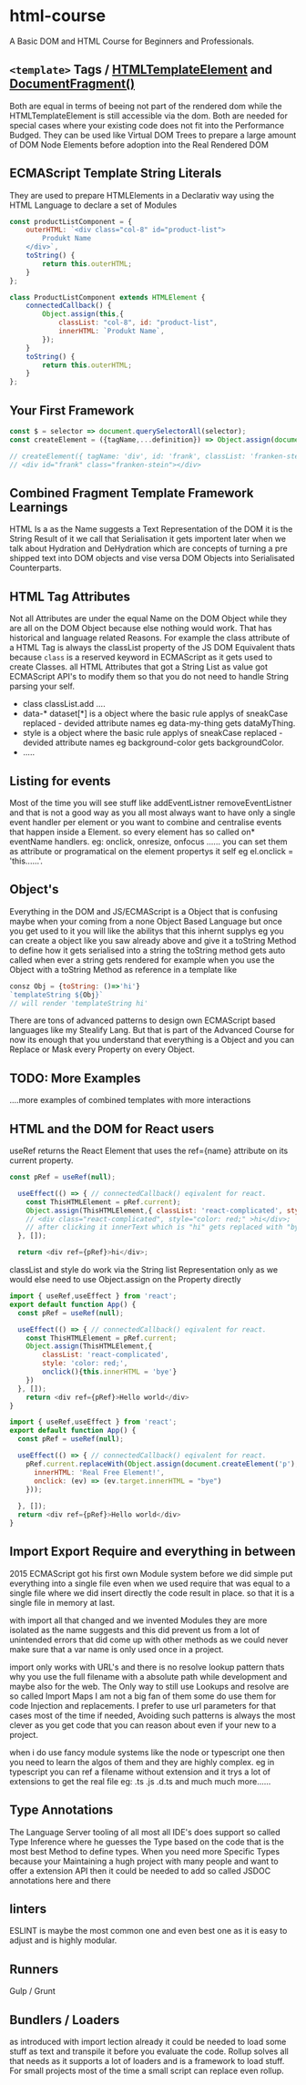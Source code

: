 # html-course
A Basic DOM and HTML Course for Beginners and Professionals.

## ```<template>``` Tags / [HTMLTemplateElement](https://developer.mozilla.org/de/docs/Web/API/HTMLTemplateElement) and [DocumentFragment()](https://developer.mozilla.org/en-US/docs/Web/API/Document/createDocumentFragment)
Both are equal in terms of beeing not part of the rendered dom while the HTMLTemplateElement is still accessible via the dom.
Both are needed for special cases where your existing code does not fit into the Performance Budged. They can be used like Virtual DOM Trees to prepare a large amount of DOM Node Elements before adoption into the Real Rendered DOM

## ECMAScript Template String Literals
They are used to prepare HTMLElements in a Declarativ way using the HTML Language to declare a set of Modules

```js
const productListComponent = { 
    outerHTML: `<div class="col-8" id="product-list"> 
        Produkt Name                        
    </div>`,
    toString() {
        return this.outerHTML;
    }
};

class ProductListComponent extends HTMLElement {
    connectedCallback() {
        Object.assign(this,{
            classList: "col-8", id: "product-list",
            innerHTML: `Produkt Name`,
        });
    }
    toString() {
        return this.outerHTML;
    }
};
````

## Your First Framework

```js
const $ = selector => document.querySelectorAll(selector);
const createElement = ({tagName,...definition}) => Object.assign(document.createElement(tagName),definition,{ toString(){return this.outerHTML;} });

// createElement({ tagName: 'div', id: 'frank', classList: 'franken-stein'})
// <div id=​"frank" class=​"franken-stein">​</div>​

```

## Combined Fragment Template Framework Learnings

HTML Is a as the Name suggests a Text Representation of the DOM it is the String Result of it we call that Serialisation it gets importent later when we talk about Hydration and DeHydration which are concepts of turning a pre shipped text into DOM objects and vise versa DOM Objects into Serialisated Counterparts.

## HTML Tag Attributes
Not all Attributes are under the equal Name on the DOM Object while they are all on the DOM Object because else nothing would work. That has historical and language related Reasons.
For example the class attribute of a HTML Tag is always the classList property of the JS DOM Equivalent thats because ```class``` is a reserved keyword in ECMAScript as it gets used to create Classes.
all HTML Attributes that got a String List as value got ECMAScript API's to modify them so that you do not need to handle String parsing your self. 

- class classList.add ....
- data-* dataset[*] is a object where the basic rule applys of sneakCase replaced - devided attribute names eg data-my-thing gets dataMyThing.
- style is a object where the basic rule applys of sneakCase replaced - devided attribute names eg background-color gets backgroundColor.
- .....

## Listing for events
Most of the time you will see stuff like addEventListner removeEventListner and that is not a good way as you all most always want to have only a single event handler per element or you want to combine and centralise events that happen inside a Element.
so every element has so called on* eventName handlers. eg: onclick, onresize, onfocus ...... you can set them as attribute or programatical on the element propertys it self eg el.onclick = 'this......'.


## Object's 
Everything in the DOM and JS/ECMAScript is a Object that is confusing maybe when your coming from a none Object Based Language but once you get used to it you will like the abilitys that this inhernt supplys
eg you can create a object like you saw already above and give it a toString Method to define how it gets serialised into a string the toString method gets auto called when ever a string gets rendered for example
when you use the Object with a toString Method as reference in a template like 

```js
consz Obj = {toString: ()=>'hi'}
`templateString ${Obj}`
// will render 'templateString hi'

```

There are tons of advanced patterns to design own ECMAScript based languages like my Stealify Lang. But that is part of the Advanced Course for now its enough that you understand that everything is a Object and you can Replace or Mask every Property on every Object.


## TODO: More Examples
....more examples of combined templates with more interactions

## HTML and the DOM for React users
useRef returns the React Element that uses the ref={name} attribute on its current property.
```js
const pRef = useRef(null);

  useEffect(() => { // connectedCallback() eqivalent for react.
    const ThisHTMLElement = pRef.current);
    Object.assign(ThisHTMLElement,{ classList: 'react-complicated', style: 'color: red;' },onclick(){ (this.innerHTML = 'bye') },});
    // <div class="react-complicated", style="color: red;" >hi</div>;
    // after clicking it innerText which is "hi" gets replaced with "bye"
  }, []);

  return <div ref={pRef}>hi</div>;
```

classList and style do work via the String list Representation only as we would else need to use Object.assign on the Property directly

```js
import { useRef,useEffect } from 'react';
export default function App() {
  const pRef = useRef(null);

  useEffect(() => { // connectedCallback() eqivalent for react.
    const ThisHTMLElement = pRef.current;
    Object.assign(ThisHTMLElement,{ 
        classList: 'react-complicated', 
        style: 'color: red;',
        onclick(){this.innerHTML = 'bye'}
    })
  }, []);
    return <div ref={pRef}>Hello world</div>
}
```

```js
import { useRef,useEffect } from 'react';
export default function App() {
  const pRef = useRef(null);

  useEffect(() => { // connectedCallback() eqivalent for react.
    pRef.current.replaceWith(Object.assign(document.createElement('p'),{
      innerHTML: 'Real Free Element!',
      onclick: (ev) => (ev.target.innerHTML = "bye")
    }));
    
  }, []);
  return <div ref={pRef}>Hello world</div>
}
```


## Import Export Require and everything in between
2015 ECMAScript got his first own Module system before we did simple put everything into a single file even when we used require that was equal to a single file where we did insert directly the code result in place.
so that it is a single file in memory at last.

with import all that changed and we invented Modules they are more isolated as the name suggests and this did prevent us from a lot of unintended errors that did come up with other methods as we could never make sure
that a var name is only used once in a project.

import only works with URL's and there is no resolve lookup pattern thats why you use the full filename with a absolute path while development and maybe also for the web. The Only way to still use Lookups and resolve
are so called Import Maps I am not a big fan of them some do use them for code Injection and replacements. I prefer to use url parameters for that cases most of the time if needed, Avoiding such patterns is always the most clever
as you get code that you can reason about even if your new to a project.

when i do use fancy module systems like the node or typescript one then you need to learn the algos of them and they are highly complex. eg in typescript you can ref a filename without extension and it trys a lot of extensions to get the real file eg: .ts .js .d.ts and much much more......

## Type Annotations
The Language Server tooling of all most all IDE's does support so called Type Inference where he guesses the Type based on the code that is the most best Method to define types. When you need more Specific Types because your Maintaining a hugh project with many people and want to offer a extension API then it could be needed to add so called JSDOC annotations here and there

## linters 
ESLINT is maybe the most common one and even best one as it is easy to adjust and is highly modular.

## Runners
Gulp / Grunt 

## Bundlers / Loaders
as introduced with import lection already it could be needed to load some stuff as text and transpile it before you evaluate the code. Rollup solves all that needs as it supports a lot of loaders and is a framework to load stuff. 
For small projects most of the time a small script can replace even rollup. 


